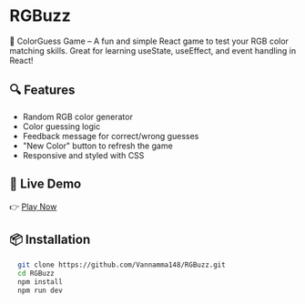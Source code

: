 # RGBuzz
🎨 ColorGuess Game – A fun and simple React game to test your RGB color matching skills. Great for learning useState, useEffect, and event handling in React!

## 🔍 Features

- Random RGB color generator
- Color guessing logic
- Feedback message for correct/wrong guesses
- "New Color" button to refresh the game
- Responsive and styled with CSS

## 🚀 Live Demo

👉 [Play Now](https://rg-buzz.vercel.app/)

## 📦 Installation

```bash
  git clone https://github.com/Vannamma148/RGBuzz.git
  cd RGBuzz
  npm install
  npm run dev
